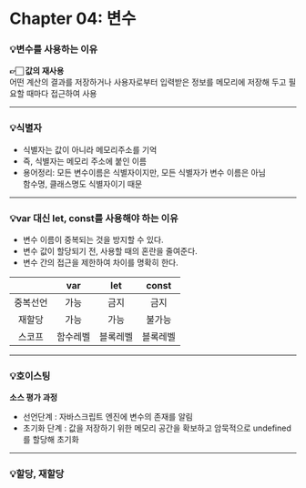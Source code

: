 # Chapter 04: 변수 

### 💡변수를 사용하는 이유
 
**👉🏻 값의 재사용**<br/>
어떤 계산의 결과를 저장하거나 사용자로부터 입력받은 정보를 메모리에 저장해 두고 필요할 때마다 접근하여 사용

---

### 💡식별자
+ 식별자는 값이 아니라 메모리주소를 기억
+ 즉, 식별자는 메모리 주소에 붙인 이름
+ 용어정리: 모든 변수이름은 식별자이지만, 모든 식별자가 변수 이름은 아님<br/>함수명, 클래스명도 식별자이기 때문

---

### 💡var 대신 let, const를 사용해야 하는 이유

+ 변수 이름이 중복되는 것을 방지할 수 있다.
+ 변수 값이 할당되기 전, 사용할 때의 혼란을 줄여준다.
+ 변수 간의 접근을 제한하여 차이를 명확히 한다.

||var|let|const|
|:---:|:---:|:---:|:---:|
|중복선언|가능|금지|금지|
|재할당|가능|가능|불가능|
|스코프|함수레벨|블록레벨|블록레벨|
---
### 💡호이스팅
**소스 평가 과정**
+ 선언단계
  : 자바스크립트 엔진에 변수의 존재를 알림
+ 초기화 단계
  : 값을 저장하기 위한 메모리 공간을 확보하고 암묵적으로 undefined를 할당해 초기화 
---
### 💡할당, 재할당

